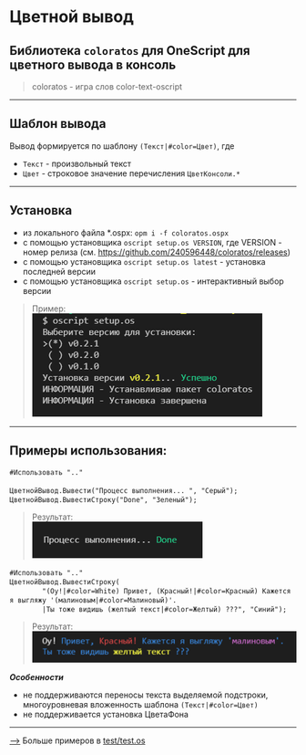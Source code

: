 # Цветной вывод

## Библиотека `coloratos` для OneScript для цветного вывода в консоль

> coloratos - игра слов color-text-oscript

----------------------------------------------------

## Шаблон вывода

Вывод формируется по шаблону `(Текст|#color=Цвет)`, где  
- `Текст` - произвольный текст  
- `Цвет` - строковое значение перечисления `ЦветКонсоли.*`

----------------------------------------------------

## Установка

- из локального файла *.ospx: `opm i -f coloratos.ospx`
- с помощью установщика `oscript setup.os VERSION`, где VERSION - номер релиза (см. https://github.com/240596448/coloratos/releases)
- с помощью установщика `oscript setup.os latest` - установка последней версии
- с помощью установщика `oscript setup.os` - интерактивный выбор версии  
> Пример:  
![doc/capture3.png](doc/capture3.png)

----------------------------------------------------


## Примеры использования:

```bsl
#Использовать ".."

ЦветнойВывод.Вывести("Процесс выполнения... ", "Серый");
ЦветнойВывод.ВывестиСтроку("Done", "Зеленый");
``` 
> Результат:  
![doc/capture1.png](doc/capture1.png)

```bsl
#Использовать ".."
ЦветнойВывод.ВывестиСтроку(
		"(Оу!|#color=White) Привет, (Красный!|#color=Красный) Кажется я выгляжу '(малиновым|#color=Малиновый)'.
		|Ты тоже видишь (желтый текст|#color=Желтый) ???", "Синий");
```
> Результат:  
![doc/capture2.png](doc/capture2.png)


***Особенности*** 
- не поддерживаются переносы текста выделяемой подстроки, многоуровневая вложенность шаблона `(Текст|#color=Цвет)`
- не поддерживается установка ЦветаФона
-------------------------------------------------
[-->](test/test.os) Больше примеров в [test/test.os](test/test.os)
